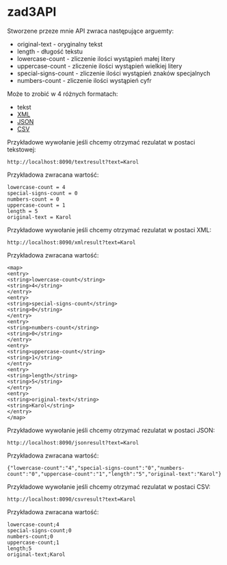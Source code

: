 # zad3API

Stworzene przeze mnie API zwraca następujące arguemty:
* original-text - oryginalny tekst
* length - długość tekstu
* lowercase-count - zliczenie ilości wystąpień małej litery
* uppercase-count - zliczenie ilości wystąpień wielkiej litery
* special-signs-count - zliczenie ilości wystąpień znaków specjalnych
* numbers-count - zliczenie ilości wystąpień cyfr

Może to zrobić w 4 różnych formatach:
* tekst
* [XML](https://www.w3.org/XML/)
* [JSON](https://www.json.org/json-en.html)
* [CSV](https://pl.wikipedia.org/wiki/CSV_(format_pliku))

Przykładowe wywołanie jeśli chcemy otrzymać rezulatat w postaci tekstowej:
```
http://localhost:8090/textresult?text=Karol
```
Przykładowa zwracana wartość:
```
lowercase-count = 4
special-signs-count = 0
numbers-count = 0
uppercase-count = 1
length = 5
original-text = Karol
```

Przykładowe wywołanie jeśli chcemy otrzymać rezulatat w postaci XML:
```
http://localhost:8090/xmlresult?text=Karol
```
Przykładowa zwracana wartość:
```
<map>
<entry>
<string>lowercase-count</string>
<string>4</string>
</entry>
<entry>
<string>special-signs-count</string>
<string>0</string>
</entry>
<entry>
<string>numbers-count</string>
<string>0</string>
</entry>
<entry>
<string>uppercase-count</string>
<string>1</string>
</entry>
<entry>
<string>length</string>
<string>5</string>
</entry>
<entry>
<string>original-text</string>
<string>Karol</string>
</entry>
</map>
```

Przykładowe wywołanie jeśli chcemy otrzymać rezulatat w postaci JSON:
```
http://localhost:8090/jsonresult?text=Karol
```
Przykładowa zwracana wartość:
```
{"lowercase-count":"4","special-signs-count":"0","numbers-count":"0","uppercase-count":"1","length":"5","original-text":"Karol"}
```

Przykładowe wywołanie jeśli chcemy otrzymać rezulatat w postaci CSV:
```
http://localhost:8090/csvresult?text=Karol
```
Przykładowa zwracana wartość:
```
lowercase-count;4
special-signs-count;0
numbers-count;0
uppercase-count;1
length;5
original-text;Karol
```